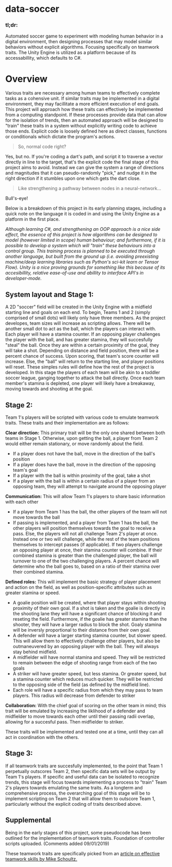 # data-soccer
### tl;dr:
Automated soccer game to experiment with modeling human behavior in a digital environment, then designing processes that may model similar behaviors without explicit algorithms. Focusing specifically on teamwork traits. The Unity Engine is utilized as a platform because of its accessabillity, which defaults to C#.

# Overview
Various traits are necessary among human teams to effectively complete tasks as a cohensive unit. If similar traits may be implemented in a digital environment, they may facillitate a more efficient execution of end goals. This project will approach how these traits can effectively be implemented from a computing standpoint. If these processes provide data that can allow for the isolation of trends, then an automated approach will be designed to "train" these traits in a system without explicitly writing code to achieve those ends. Explicit code is loosely defined here as direct classes, functions or conditionals which dictate the program's actions. 
>So, normal code right? 

Yes, but no. If you're coding a dart's path, and script it to traverse a vector directly in line to the target, that's the explicit code the final stage of this project aims to avoid. Instead we can give the system a range of directions and magnitudes that it can pseudo-randomly "pick," and nudge it in the right direction if it stumbles upon one which gets the dart close.
>Like strengthening a pathway between nodes in a neural-network...

Bull's-eye!

Below is a breakdown of this project in its early planning stages, including a quick note on the language it is coded in and using the Unity Engine as a platform in the first place.

*Although learning C#, and strengthening an OOP approach is a nice side effect, the essence of this project is how algorithms can be designed to model (however limited in scope) human behaviour; and furthermore, if it is possible to develop a system which will "train" these behaviours into a control group. This training process is planned to be executed through another language, but built from the ground up (i.e. avoiding preexisting machine/deep learning libraries such as Python's sci-kit learn or Tensor Flow). Unity is a nice proving grounds for something like this because of its accesibillity, relative ease-of-use and abillity to interface API's in developer-mode.*

System layout and Stage 1:
-
A 2D "soccer" field will be created in the Unity Engine with a midfield starting line and goals on each end. To begin, Teams 1 and 2 (simply comprised of small dots) will likely only have three members. As the project developes, team sizes will increase as scripting allows. There will be another small dot to act as the ball, which the players can interact with. Each player will have a stamina counter. If an opposing player challenges the player with the ball, and has greater stamina, they will succesfully "steal" the ball. Once they are within a certain proximity of the goal, they will take a shot. Depending on distance and field position, there will be a percent chance of success. Upon scoring, that team's score counter will increase. Else, the "ball" will return to the starting line, and player positions will reset. These simples rules will define how the rest of the project is developed. In this stage the players of each team will be akin to a toddler soccer league, ganging together to attack the ball directly. Once each team member's stamina is depleted, one player will likely have a breakaway, moving towards and shooting at the goal.

Stage 2:
-
Team 1's players will be scripted with various code to emulate teamwork traits. These traits and their implementation are as follows:

__Clear direction:__ This primary trait will be the only one shared between both teams in Stage 1. Otherwise, upon getting the ball, a player from Team 2 would either remain stationary, or move randomly about the field.
* If a player does not have the ball, move in the direction of the ball's position
* If a player does have the ball, move in the direction of the opposing team's goal
* If a player with the ball is within proximity of the goal, take a shot
* If a player with the ball is within a certain radius of a player from an opposing team, they will attempt to navigate around the opposing player

__Communication:__ This will allow Team 1's players to share basic information with each other
* If a player from Team 1 has the ball, the other players of the team will not move towards the ball
* If passing is implemented, and a player from Team 1 has the ball, the other players will position themselves towards the goal to receive a pass. Else, the players will not all challenge Team 2's player at once. Instead one or two will challenge, while the rest of the team positions themselves to intercept passes (if applicable). If two players challenge an opposing player at once, their stamina counter will combine. If their combined stamina is greater than the challenged player, the ball will turnover to one of the two challenging players. A percent chance will determine who the ball goes to, based on a ratio of their stamina over their combined stamina.

__Defined roles:__ This will implement the basic strategy of player placement and action on the field, as well as position-specific attributes such as greater stamina or speed.
* A goalie position will be created, where that player stays within shooting proximity of their own goal. If a shot is taken  and the goalie is directly in the shooting lane they will have a significant chance of blocking it and reseting the field. Furthermore, if the goalie has greater stamina than the shooter, they will have a larger radius to block the shot. Goaly stamina will be inversly proportional to their distance from their own goal.
* A defender will have a larger starting stamina counter, but slower speed. This will allow them to effectively challenge other players, but also be outmaneuvered by an opposing player with the ball. They will always stay behind midfield.
* A midfielder will have normal stamina and speed. They will be restricted to remain between the edge of shooting range from each of the two goals
* A striker will have greater speed, but less stamina. Or greater speed, but a stamina counter which reduces much quicker. They will be restricted to the opposing side of the field (as defined by the midfield line).
* Each role will have a specific radius from which they may pass to team players. This radius will decrease from defender to 
striker

__Collaboration:__ With the chief goal of scoring on the other team in mind; this trait will be emulated by increasing the liklihood of a defender and midfielder to move towards each other until their passing radii overlap, allowing for a succesful pass. Then midfielder to striker.

These traits will be implemented and tested one at a time, until they can all act in coordination with the others.

Stage 3:
-
If all teamwork traits are succesfully implemented, to the point that Team 1 perpetually outscores Team 2, then specific data sets will be output by Team 1's players. If specific and useful data can be isolated to recognize trends, this stage will focus towards implementing a process to "train" Team 2's players towards emulating the same traits. As a longterm and comprehensive process, the overarching goal of this stage will be to implement scripting on Team 2 that will allow them to outscore Team 1, particularly without the explicit coding of traits described above.

Supplemental
-
Being in the early stages of this project, some pseudocode has been outlined for the implementation of teamwork traits. Foundation of controller scripts uploaded. (Comments added 09/01/2019)

These teamwork traits are specifically picked from an [article on effective teamwork skills by Mike Schoultz.](https://medium.com/@mikeschoultz/10-team-characteristics-for-effective-teamwork-e0429b362ddd)





